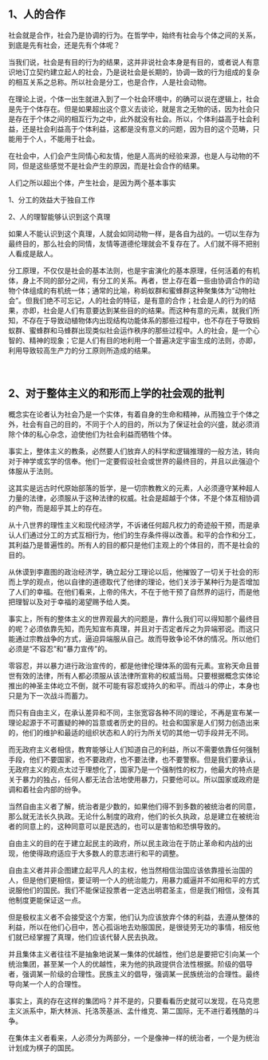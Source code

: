 <h2>1、人的合作</h2><p data-pid="-tOkMiSv">社会就是合作，社会乃是协调的行为。在哲学中，始终有社会与个体之间的关系，到底是先有社会，还是先有个体呢？</p><p data-pid="YQn85IZh">当我们说，社会是有目的行为的结果，这并非说社会本身是有目的，或者说人有意识地订立契约建立起人的社会，乃是说社会是长期的，协调一致的行为组成的复杂的相互关系之总称。所以社会是分工，也是合作，人是社会动物。</p><p data-pid="OqBtrSHY">在理论上说，个体一出生就进入到了一个社会环境中，的确可以说在逻辑上，社会是先于个体存在。但是如果超出这个意义去谈论，就是言之无物的话，因为社会只是存在于个体之间的相互行为之中，此外就没有社会。所以，个体利益高于社会利益，还是社会利益高于个体利益，这都是没有意义的问题，因为目的这个范畴，只能用于个人，不能用于社会。</p><p data-pid="PBH_61Sw">在社会中，人们会产生同情心和友情，他是人高尚的经验来源，也是人与动物的不同，但是这些感觉不是社会产生的原因，而是社会合作的结果。</p><p data-pid="J5S-u2ZY">人们之所以超出个体，产生社会，是因为两个基本事实</p><p data-pid="dT8jnw85">1、分工的效益大于独自工作</p><p data-pid="tmgpLOxJ">2、人的理智能够认识到这个真理</p><p data-pid="LoTL3O1M">如果人不能认识到这个真理，人就会如同动物一样，是各自为战的。一切以生存为最终目的，那么社会的同情，友情等道德伦理就会不复存在了。人们就不得不把别人看成是敌人。</p><p data-pid="ROn42i0Y">分工原理，不仅仅是社会的基本法则，也是宇宙演化的基本原理，任何活着的有机体，身上不同的部分之间，有分工的关系。再者，世上存在着一些由协调合作的动物个体组成的有机统一体；通常的比喻，称蚂蚁群和蜜蜂群这种聚集体为“动物社会”。但我们绝不可忘记，人的社会的特征，是有意的合作；社会是人的行为的结果，亦即，社会是人们有意要达到某些目的的结果。而这种有意的元素，就我们所知，不存在于导致动植物体内出现结构功能体系的那些过程中，也不存在于导致蚂蚁群、蜜蜂群和马蜂群出现类似社会运作秩序的那些过程中。人的社会，是一个心智的、精神的现象；它是人们有目的地利用一个普遍决定宇宙生成的法则，亦即，利用导致较高生产力的分工原则所造成的结果。</p><p><br></p><h2>2、对于整体主义的和形而上学的社会观的批判</h2><p data-pid="vAjUFQBv">概念实在论者认为社会乃是一个实体，有着自身的生命和精神，从而独立于个体之外，社会有自己的目的，不同于个人的目的，所以为了保证社会的兴盛，就必须消除个体的私心杂念，迫使他们为社会利益而牺牲个体。</p><p data-pid="jgabNJKM">事实上，整体主义的教条，必然要人们放弃人的科学和逻辑推理的一般方法，转向对于神学或玄学的信奉。他们一定要假设社会或世界的最终目的，并且以此强迫个体服从于法则。</p><p data-pid="hcieBGXn">这其实是远古时代原始部落的哲学，是一切宗教教义的元素，人必须遵守某种超人力量的法律，必须服从于这种法律的权威。社会是超越于个体，不是个体互相协调的产物，而是超乎其上的存在。</p><p data-pid="RI-hEB2c">从十八世界的理性主义和现代经济学，不诉诸任何超凡权力的奇迹般干预，而是承认人们通过分工的方式互相行为，他们的生存条件得以改善。和平的合作和分工，其利益乃是普遍性的。所有人的目的都只是他们主观上的个体目的，而不是社会的目的。</p><p data-pid="4HAjPFo5">从休谟到李嘉图的政治经济学，确立起分工理论以后，他摧毁了一切关于社会的形而上学的观点，他以自律的道德取代了他律的理论，他们关涉于某种行为是否增加了人们的幸福。在他们看来，上帝的伟大，不在于他干预了自然界的运行，而是他把理智以及对于幸福的渴望赐予给人类。</p><p data-pid="CWtGSg_q">事实上，所有的整体主义的世界观最大的问题是，靠什么我们可以得知那个最终目的呢？必须依靠先知，而先知宣布真理，并且对于否定者斥之为异端邪说。而这只能通过宗教战争的方式，逼迫异端服从自己。故而导致争论不休的情况。所以他们必须是“不容忍”和“暴力宣传”的。</p><p data-pid="8MPo6-5d">零容忍，并以暴力进行政治宣传的，都是他律伦理体系的固有元素。宣称天命且普世有效的法律，所有人都必须服从该法律所宣称的权威当局。只要根据概念实体论推出的神圣主体屹立不倒，就不可能有容忍或持久的和平。而战斗的停止，本身也只是为下一次战斗而蓄力。</p><p data-pid="d5JOzecf">而只有自由主义，在承认差异和不同，主张宽容各种不同的理论，不再是宣布某一理论起源于不可置疑的神的旨意或者历史的目的。社会和国家是人们努力创造出来的，他们的维护和最适的组织状态和人的行为所关切的其他一切手段并无不同。</p><p data-pid="4UvMjh_n">而无政府主义者相信，教育能够让人们知道自己的利益，所以不需要依靠任何强制手段，他们不要国家，也不要政府，也不要法律，也不要警察。但是我们要承认，无政府主义的观点太过于理想化了，国家乃是一个强制性的权力，他最大的特点是关于暴力的独占，任何人都无法合法地使用暴力，只要他可以。所以国家或政府是调和着社会内部的纷争。</p><p data-pid="8FEetZ-B">当然自由主义者了解，统治者是少数的，如果他们得不到多数的被统治者的同意，那么就无法长久执政。无论什么制度的政府，他们的长久执政，总是建立在被统治者的同意上的，这种同意可以是民选的，也可以是害怕和恐惧导致的。</p><p data-pid="OTZJmmO4">自由主义的目的在于建立起民主的政府，所以民主政治在于防止革命和内战的出现，他使得政府适应于大多数人的意志进行和平的调整。</p><p data-pid="dGX40p2O">自由主义者并非企图建立起平凡人的主权，他当然相信治国应该依靠擅长治国的人，但是他们更相信，要证明一个人的统治能力，用暴力威逼并不如用和平的方式说服他们的国民。我们不能保证投票者一定选出明君圣主，但是我们相信，没有其他制度更能保证这一点。</p><p data-pid="8x_OdGXt">但是极权主义者不会接受这个方案，他们认为应该放弃个体的利益，去遵从整体的利益，所以在他们心目中，苦心孤诣地去劝服国民，是很徒劳无功的事情，相反他们就已经掌握了真理，他们应该代替人民去执政。</p><p data-pid="wLxxsVBJ">并且集体主义者往往不是抽象地说某一集体的优越性，他们总是要把它引向某一个统治集团，甚至某一个人的优越性，来为他的执政提供合法性根据。阶级的倡导者，强调某一阶级的合理性。民族主义的倡导，强调某一民族统治的合理性。最终导向某一个人的合理性。</p><p data-pid="2j9xIPpw">事实上，真的存在这样的集团吗？并不是的，只要看看历史就可以发现，在马克思主义派系中，斯大林派、托洛茨基派、孟什维克、第二国际，无不进行着残酷的斗争。</p><p data-pid="Ver3pV54">在集体主义者看来，人必须分为两部分，一个是像神一样的统治者，一个是为统治计划成为棋子的国民。</p><p></p><p></p><p></p><p></p><p></p><p></p>